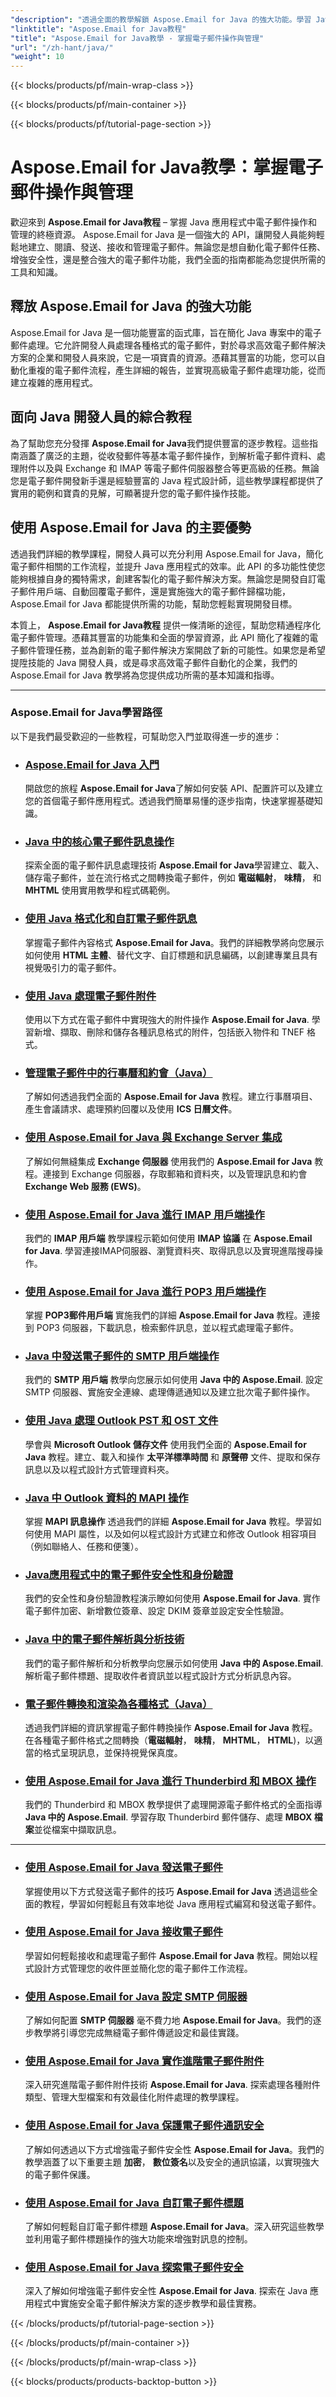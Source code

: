 ```yaml
---
"description": "透過全面的教學解鎖 Aspose.Email for Java 的強大功能。學習 Java 應用程式的電子郵件操作、管理、傳送、接收和安全性。"
"linktitle": "Aspose.Email for Java教程"
"title": "Aspose.Email for Java教學 - 掌握電子郵件操作與管理"
"url": "/zh-hant/java/"
"weight": 10
---
```


{{< blocks/products/pf/main-wrap-class >}}

{{< blocks/products/pf/main-container >}}

{{< blocks/products/pf/tutorial-page-section >}}

# Aspose.Email for Java教學：掌握電子郵件操作與管理

歡迎來到 **Aspose.Email for Java教程** – 掌握 Java 應用程式中電子郵件操作和管理的終極資源。 Aspose.Email for Java 是一個強大的 API，讓開發人員能夠輕鬆地建立、閱讀、發送、接收和管理電子郵件。無論您是想自動化電子郵件任務、增強安全性，還是整合強大的電子郵件功能，我們全面的指南都能為您提供所需的工具和知識。

## 釋放 Aspose.Email for Java 的強大功能

Aspose.Email for Java 是一個功能豐富的函式庫，旨在簡化 Java 專案中的電子郵件處理。它允許開發人員處理各種格式的電子郵件，對於尋求高效電子郵件解決方案的企業和開發人員來說，它是一項寶貴的資源。憑藉其豐富的功能，您可以自動化重複的電子郵件流程，產生詳細的報告，並實現高級電子郵件處理功能，從而建立複雜的應用程式。

## 面向 Java 開發人員的綜合教程

為了幫助您充分發揮 **Aspose.Email for Java**我們提供豐富的逐步教程。這些指南涵蓋了廣泛的主題，從收發郵件等基本電子郵件操作，到解析電子郵件資料、處理附件以及與 Exchange 和 IMAP 等電子郵件伺服器整合等更高級的任務。無論您是電子郵件開發新手還是經驗豐富的 Java 程式設計師，這些教學課程都提供了實用的範例和寶貴的見解，可顯著提升您的電子郵件操作技能。

## 使用 Aspose.Email for Java 的主要優勢

透過我們詳細的教學課程，開發人員可以充分利用 Aspose.Email for Java，簡化電子郵件相關的工作流程，並提升 Java 應用程式的效率。此 API 的多功能性使您能夠根據自身的獨特需求，創建客製化的電子郵件解決方案。無論您是開發自訂電子郵件用戶端、自動回覆電子郵件，還是實施強大的電子郵件歸檔功能，Aspose.Email for Java 都能提供所需的功能，幫助您輕鬆實現開發目標。

本質上， **Aspose.Email for Java教程** 提供一條清晰的途徑，幫助您精通程序化電子郵件管理。憑藉其豐富的功能集和全面的學習資源，此 API 簡化了複雜的電子郵件管理任務，並為創新的電子郵件解決方案開啟了新的可能性。如果您是希望提陞技能的 Java 開發人員，或是尋求高效電子郵件自動化的企業，我們的 Aspose.Email for Java 教學將為您提供成功所需的基本知識和指導。

---

### Aspose.Email for Java學習路徑

以下是我們最受歡迎的一些教程，可幫助您入門並取得進一步的進步：

* ### [Aspose.Email for Java 入門](./getting-started/)
    開啟您的旅程 **Aspose.Email for Java**了解如何安裝 API、配置許可以及建立您的首個電子郵件應用程式。透過我們簡單易懂的逐步指南，快速掌握基礎知識。

* ### [Java 中的核心電子郵件訊息操作](./email-message-operations/)
    探索全面的電子郵件訊息處理技術 **Aspose.Email for Java**學習建立、載入、儲存電子郵件，並在流行格式之間轉換電子郵件，例如 **電磁輻射**， **味精**， 和 **MHTML** 使用實用教學和程式碼範例。

* ### [使用 Java 格式化和自訂電子郵件訊息](./message-formatting-customization/)
    掌握電子郵件內容格式 **Aspose.Email for Java**。我們的詳細教學將向您展示如何使用 **HTML 主體**、替代文字、自訂標題和訊息編碼，以創建專業且具有視覺吸引力的電子郵件。

* ### [使用 Java 處理電子郵件附件](./attachments-handling/)
    使用以下方式在電子郵件中實現強大的附件操作 **Aspose.Email for Java**. 學習新增、擷取、刪除和儲存各種訊息格式的附件，包括嵌入物件和 TNEF 格式。

* ### [管理電子郵件中的行事曆和約會（Java）](./calendar-appointments/)
    了解如何透過我們全面的 **Aspose.Email for Java** 教程。建立行事曆項目、產生會議請求、處理預約回覆以及使用 **ICS 日曆文件**。

* ### [使用 Aspose.Email for Java 與 Exchange Server 集成](./exchange-server-integration/)
    了解如何無縫集成 **Exchange 伺服器** 使用我們的 **Aspose.Email for Java** 教程。連接到 Exchange 伺服器，存取郵箱和資料夾，以及管理訊息和約會 **Exchange Web 服務 (EWS)**。

* ### [使用 Aspose.Email for Java 進行 IMAP 用戶端操作](./imap-client-operations/)
    我們的 **IMAP 用戶端** 教學課程示範如何使用 **IMAP 協議** 在 **Aspose.Email for Java**. 學習連接IMAP伺服器、瀏覽資料夾、取得訊息以及實現進階搜尋操作。

* ### [使用 Aspose.Email for Java 進行 POP3 用戶端操作](./pop3-client-operations/)
    掌握 **POP3郵件用戶端** 實施我們的詳細 **Aspose.Email for Java** 教程。連接到 POP3 伺服器，下載訊息，檢索郵件訊息，並以程式處理電子郵件。

* ### [Java 中發送電子郵件的 SMTP 用戶端操作](./smtp-client-operations/)
    我們的 **SMTP 用戶端** 教學向您展示如何使用 **Java 中的 Aspose.Email**. 設定 SMTP 伺服器、實施安全連線、處理傳遞通知以及建立批次電子郵件操作。

* ### [使用 Java 處理 Outlook PST 和 OST 文件](./outlook-pst-ost-operations/)
    學會與 **Microsoft Outlook 儲存文件** 使用我們全面的 **Aspose.Email for Java** 教程。建立、載入和操作 **太平洋標準時間** 和 **原聲帶** 文件、提取和保存訊息以及以程式設計方式管理資料夾。

* ### [Java 中 Outlook 資料的 MAPI 操作](./mapi-operations/)
    掌握 **MAPI 訊息操作** 透過我們的詳細 **Aspose.Email for Java** 教程。學習如何使用 MAPI 屬性，以及如何以程式設計方式建立和修改 Outlook 相容項目（例如聯絡人、任務和便箋）。

* ### [Java應用程式中的電子郵件安全性和身份驗證](./security-authentication/)
    我們的安全性和身份驗證教程演示瞭如何使用 **Aspose.Email for Java**. 實作電子郵件加密、新增數位簽章、設定 DKIM 簽章並設定安全性驗證。

* ### [Java 中的電子郵件解析與分析技術](./email-parsing-analysis/)
    我們的電子郵件解析和分析教學向您展示如何使用 **Java 中的 Aspose.Email**. 解析電子郵件標題、提取收件者資訊並以程式設計方式分析訊息內容。

* ### [電子郵件轉換和渲染為各種格式（Java）](./email-conversion-rendering/)
    透過我們詳細的資訊掌握電子郵件轉換操作 **Aspose.Email for Java** 教程。在各種電子郵件格式之間轉換（**電磁輻射**， **味精**， **MHTML**， **HTML**)，以適當的格式呈現訊息，並保持視覺保真度。

* ### [使用 Aspose.Email for Java 進行 Thunderbird 和 MBOX 操作](./thunderbird-mbox-operations/)
    我們的 Thunderbird 和 MBOX 教學提供了處理開源電子郵件格式的全面指導 **Java 中的 Aspose.Email**. 學習存取 Thunderbird 郵件儲存、處理 **MBOX 檔案**並從檔案中擷取訊息。

---

* ### [使用 Aspose.Email for Java 發送電子郵件](./sending-emails/)
    掌握使用以下方式發送電子郵件的技巧 **Aspose.Email for Java** 透過這些全面的教程，學習如何輕鬆且有效率地從 Java 應用程式編寫和發送電子郵件。

* ### [使用 Aspose.Email for Java 接收電子郵件](./receiving-emails/)
    學習如何輕鬆接收和處理電子郵件 **Aspose.Email for Java** 教程。開始以程式設計方式管理您的收件匣並簡化您的電子郵件工作流程。

* ### [使用 Aspose.Email for Java 設定 SMTP 伺服器](./configuring-smtp-servers/)
    了解如何配置 **SMTP 伺服器** 毫不費力地 **Aspose.Email for Java**。我們的逐步教學將引導您完成無縫電子郵件傳遞設定和最佳實踐。

* ### [使用 Aspose.Email for Java 實作進階電子郵件附件](./advanced-email-attachments/)
    深入研究進階電子郵件附件技術 **Aspose.Email for Java**. 探索處理各種附件類型、管理大型檔案和有效最佳化附件處理的教學課程。

* ### [使用 Aspose.Email for Java 保護電子郵件通訊安全](./securing-email-communications/)
    了解如何透過以下方式增強電子郵件安全性 **Aspose.Email for Java**。我們的教學涵蓋了以下重要主題 **加密**， **數位簽名**以及安全的通訊協議，以實現強大的電子郵件保護。

* ### [使用 Aspose.Email for Java 自訂電子郵件標題](./customizing-email-headers/)
    了解如何輕鬆自訂電子郵件標題 **Aspose.Email for Java**。深入研究這些教學並利用電子郵件標題操作的強大功能來增強對訊息的控制。

* ### [使用 Aspose.Email for Java 探索電子郵件安全](./exploring-email-security/)
    深入了解如何增強電子郵件安全性 **Aspose.Email for Java**. 探索在 Java 應用程式中實施安全電子郵件解決方案的逐步教學和最佳實務。

{{< /blocks/products/pf/tutorial-page-section >}}

{{< /blocks/products/pf/main-container >}}

{{< /blocks/products/pf/main-wrap-class >}}

{{< blocks/products/products-backtop-button >}}
